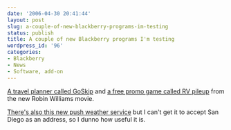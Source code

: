 ```yaml
---
date: '2006-04-30 20:41:44'
layout: post
slug: a-couple-of-new-blackberry-programs-im-testing
status: publish
title: A couple of new Blackberry programs I'm testing
wordpress_id: '96'
categories:
- Blackberry
- News
- Software, add-on
---
```


[A travel planner called GoSkip](http://www.bbhub.com/2006/04/19/blackberry-toting-road-warriors-have-new-trip-organizer-tool/) and [a free promo game called RV pileup](http://www.rimarkable.com/archives/653) from the new Robin Williams movie.

[There's also this new push weather service](http://www.blackberrycool.com/2006/04/25/001673/) but I can't get it to accept San Diego as an address, so I dunno how useful it is.
